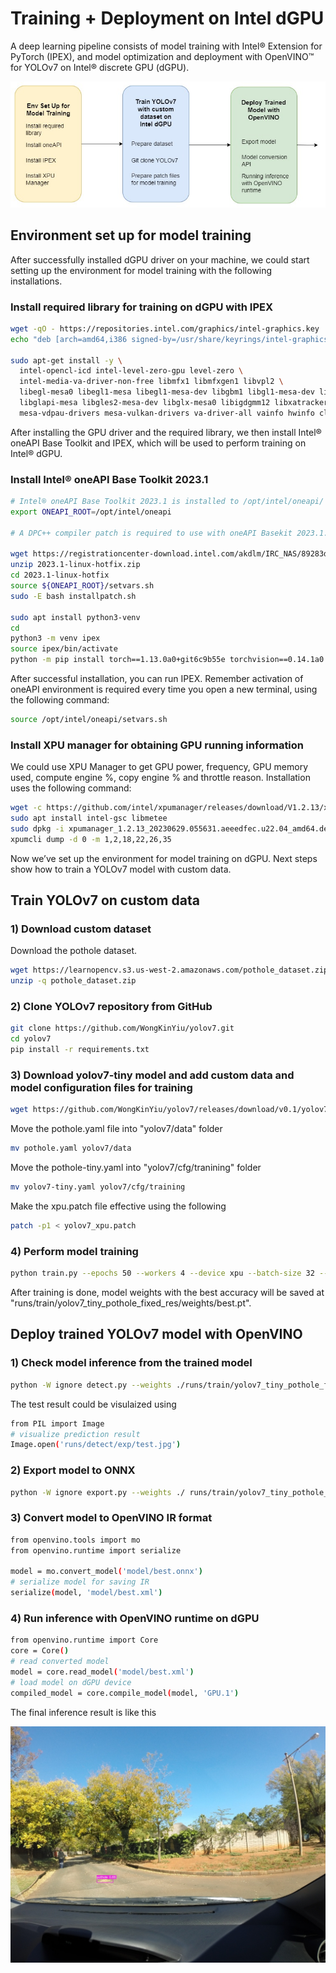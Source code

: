 # Training + Deployment on Intel dGPU

A deep learning pipeline consists of model training with Intel® Extension for PyTorch (IPEX), and model optimization and deployment with OpenVINO™ for YOLOv7 on Intel® discrete GPU (dGPU).

![Image_text](https://github.com/zhuo-yoyowz/classification/blob/24c62a825b84fcabe53671c718780178a48c48c5/DL_pipeline.jpg)

## Environment set up for model training

After successfully installed dGPU driver on your machine, we could start setting up the environment for model training with the following installations.

### Install required library for training on dGPU with IPEX

```bash
wget -qO - https://repositories.intel.com/graphics/intel-graphics.key | sudo gpg --dearmor --output /usr/share/keyrings/intel-graphics.gpg
echo "deb [arch=amd64,i386 signed-by=/usr/share/keyrings/intel-graphics.gpg] https://repositories.intel.com/graphics/ubuntu jammy arc" | sudo tee /etc/apt/sources.list.d/intel-gpu-jammy.list

sudo apt-get install -y \
  intel-opencl-icd intel-level-zero-gpu level-zero \
  intel-media-va-driver-non-free libmfx1 libmfxgen1 libvpl2 \
  libegl-mesa0 libegl1-mesa libegl1-mesa-dev libgbm1 libgl1-mesa-dev libgl1-mesa-dri \
  libglapi-mesa libgles2-mesa-dev libglx-mesa0 libigdgmm12 libxatracker2 mesa-va-drivers \
  mesa-vdpau-drivers mesa-vulkan-drivers va-driver-all vainfo hwinfo clinfo
```

After installing the GPU driver and the required library, we then install Intel® oneAPI Base Toolkit and IPEX, which will be used to perform training on Intel® dGPU. 

### Install Intel® oneAPI Base Toolkit 2023.1

```bash
# Intel® oneAPI Base Toolkit 2023.1 is installed to /opt/intel/oneapi/
export ONEAPI_ROOT=/opt/intel/oneapi

# A DPC++ compiler patch is required to use with oneAPI Basekit 2023.1.0. Use the command below to download the patch package.

wget https://registrationcenter-download.intel.com/akdlm/IRC_NAS/89283df8-c667-47b0-b7e1-c4573e37bd3e/2023.1-linux-hotfix.zip
unzip 2023.1-linux-hotfix.zip
cd 2023.1-linux-hotfix
source ${ONEAPI_ROOT}/setvars.sh
sudo -E bash installpatch.sh

sudo apt install python3-venv
cd
python3 -m venv ipex
source ipex/bin/activate
python -m pip install torch==1.13.0a0+git6c9b55e torchvision==0.14.1a0 intel_extension_for_pytorch==1.13.120+xpu -f https://developer.intel.com/ipex-whl-stable-xpu
```

After successful installation, you can run IPEX. Remember activation of oneAPI environment is required every time you open a new terminal, using the following command:
```bash
source /opt/intel/oneapi/setvars.sh
```

### Install XPU manager for obtaining GPU running information
We could use XPU Manager to get GPU power, frequency, GPU memory used, compute engine %, copy engine % and throttle reason. Installation uses the following command:

```bash
wget -c https://github.com/intel/xpumanager/releases/download/V1.2.13/xpumanager_1.2.13_20230629.055631.aeeedfec.u22.04_amd64.deb
sudo apt install intel-gsc libmetee
sudo dpkg -i xpumanager_1.2.13_20230629.055631.aeeedfec.u22.04_amd64.deb
xpumcli dump -d 0 -m 1,2,18,22,26,35
```

Now we’ve set up the environment for model training on dGPU. Next steps show how to train a YOLOv7 model with custom data.
## Train YOLOv7 on custom data

### 1)	Download custom dataset
Download the pothole dataset.

```bash
wget https://learnopencv.s3.us-west-2.amazonaws.com/pothole_dataset.zip
unzip -q pothole_dataset.zip
```

### 2)	Clone YOLOv7 repository from GitHub

```bash
git clone https://github.com/WongKinYiu/yolov7.git
cd yolov7
pip install -r requirements.txt
```

### 3) Download yolov7-tiny model and add custom data and model configuration files for training

```bash
wget https://github.com/WongKinYiu/yolov7/releases/download/v0.1/yolov7-tiny.pt
```

Move the pothole.yaml file into "yolov7/data" folder
```bash
mv pothole.yaml yolov7/data
```

Move the pothole-tiny.yaml into "yolov7/cfg/tranining" folder 
```bash
mv yolov7-tiny.yaml yolov7/cfg/training
```

Make the xpu.patch file effective using the following
```bash
patch -p1 < yolov7_xpu.patch
```

### 4) Perform model training

```bash
python train.py --epochs 50 --workers 4 --device xpu --batch-size 32 --data data/pothole.yaml --img 640 640 --cfg cfg/training/yolov7_pothole-tiny.yaml --weights 'yolov7-tiny.pt' --name yolov7_tiny_pothole_fixed_res --hyp data/hyp.scratch.tiny.yaml
```

After training is done, model weights with the best accuracy will be saved at "runs/train/yolov7_tiny_pothole_fixed_res/weights/best.pt".

## Deploy trained YOLOv7 model with OpenVINO
### 1)	Check model inference from the trained model

```bash
python -W ignore detect.py --weights ./runs/train/yolov7_tiny_pothole_fixed_res/weights/best.pt --conf 0.25 --img-size 640 --source test.jpg
```

The test result could be visulaized using
```bash
from PIL import Image
# visualize prediction result
Image.open('runs/detect/exp/test.jpg')
```

### 2)	Export model to ONNX
```bash
python -W ignore export.py --weights ./ runs/train/yolov7_tiny_pothole_fixed_res/weights/best.pt --grid
```

### 3)	Convert model to OpenVINO IR format
```bash
from openvino.tools import mo
from openvino.runtime import serialize

model = mo.convert_model('model/best.onnx')
# serialize model for saving IR
serialize(model, 'model/best.xml')
```

### 4)	Run inference with OpenVINO runtime on dGPU
```bash
from openvino.runtime import Core
core = Core()
# read converted model
model = core.read_model('model/best.xml')
# load model on dGPU device
compiled_model = core.compile_model(model, 'GPU.1')
```
The final inference result is like this

![Image_text](https://github.com/zhuo-yoyowz/classification/blob/master/G0026953.jpg)

